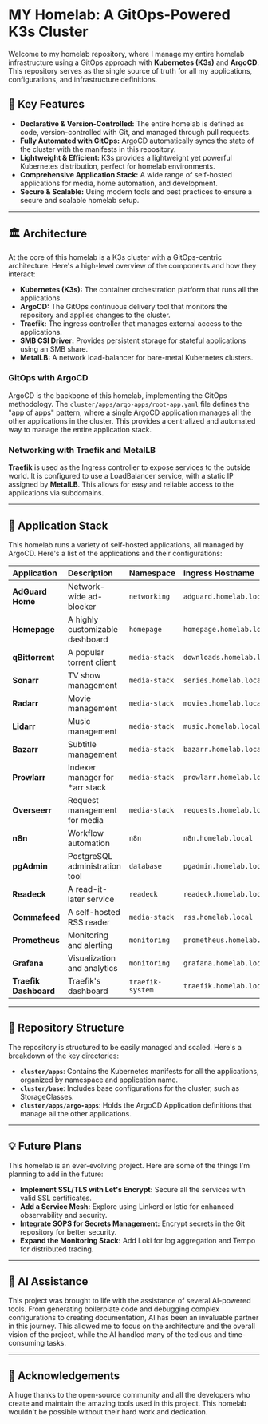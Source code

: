# MY Homelab: A GitOps-Powered K3s Cluster

Welcome to my homelab repository, where I manage my entire homelab infrastructure using a GitOps approach with **Kubernetes (K3s)** and **ArgoCD**. This repository serves as the single source of truth for all my applications, configurations, and infrastructure definitions.

## 🌟 Key Features

* **Declarative & Version-Controlled:** The entire homelab is defined as code, version-controlled with Git, and managed through pull requests.
* **Fully Automated with GitOps:** ArgoCD automatically syncs the state of the cluster with the manifests in this repository.
* **Lightweight & Efficient:** K3s provides a lightweight yet powerful Kubernetes distribution, perfect for homelab environments.
* **Comprehensive Application Stack:** A wide range of self-hosted applications for media, home automation, and development.
* **Secure & Scalable:** Using modern tools and best practices to ensure a secure and scalable homelab setup.

---

## 🏛️ Architecture

At the core of this homelab is a K3s cluster with a GitOps-centric architecture. Here's a high-level overview of the components and how they interact:

* **Kubernetes (K3s):** The container orchestration platform that runs all the applications.
* **ArgoCD:** The GitOps continuous delivery tool that monitors the repository and applies changes to the cluster.
* **Traefik:** The ingress controller that manages external access to the applications.
* **SMB CSI Driver:** Provides persistent storage for stateful applications using an SMB share.
* **MetalLB:** A network load-balancer for bare-metal Kubernetes clusters.

### GitOps with ArgoCD

ArgoCD is the backbone of this homelab, implementing the GitOps methodology. The `cluster/apps/argo-apps/root-app.yaml` file defines the "app of apps" pattern, where a single ArgoCD application manages all the other applications in the cluster. This provides a centralized and automated way to manage the entire application stack.

### Networking with Traefik and MetalLB

**Traefik** is used as the Ingress controller to expose services to the outside world. It is configured to use a LoadBalancer service, with a static IP assigned by **MetalLB**. This allows for easy and reliable access to the applications via subdomains.

---

## 🚀 Application Stack

This homelab runs a variety of self-hosted applications, all managed by ArgoCD. Here's a list of the applications and their configurations:

| Application         | Description                        | Namespace      | Ingress Hostname                  |
| :------------------ | :--------------------------------- | :------------- | :-------------------------------- |
| **AdGuard Home** | Network-wide ad-blocker            | `networking`   | `adguard.homelab.local`           |
| **Homepage** | A highly customizable dashboard    | `homepage`     | `homepage.homelab.local`          |
| **qBittorrent** | A popular torrent client           | `media-stack`  | `downloads.homelab.local`         |
| **Sonarr** | TV show management                 | `media-stack`  | `series.homelab.local`            |
| **Radarr** | Movie management                   | `media-stack`  | `movies.homelab.local`            |
| **Lidarr** | Music management                   | `media-stack`  | `music.homelab.local`             |
| **Bazarr** | Subtitle management                | `media-stack`  | `bazarr.homelab.local`            |
| **Prowlarr** | Indexer manager for \*arr stack    | `media-stack`  | `prowlarr.homelab.local`          |
| **Overseerr** | Request management for media       | `media-stack`  | `requests.homelab.local`          |
| **n8n** | Workflow automation                | `n8n`          | `n8n.homelab.local`               |
| **pgAdmin** | PostgreSQL administration tool     | `database`     | `pgadmin.homelab.local`           |
| **Readeck** | A read-it-later service            | `readeck`      | `readeck.homelab.local`           |
| **Commafeed** | A self-hosted RSS reader           | `media-stack`  | `rss.homelab.local`               |
| **Prometheus** | Monitoring and alerting            | `monitoring`   | `prometheus.homelab.local`        |
| **Grafana** | Visualization and analytics        | `monitoring`   | `grafana.homelab.local`           |
| **Traefik Dashboard** | Traefik's dashboard              | `traefik-system`| `traefik.homelab.local`           |

---

## 🔧 Repository Structure

The repository is structured to be easily managed and scaled. Here's a breakdown of the key directories:

* **`cluster/apps`**: Contains the Kubernetes manifests for all the applications, organized by namespace and application name.
* **`cluster/base`**: Includes base configurations for the cluster, such as StorageClasses.
* **`cluster/apps/argo-apps`**: Holds the ArgoCD Application definitions that manage all the other applications.

---

## 💡 Future Plans

This homelab is an ever-evolving project. Here are some of the things I'm planning to add in the future:

* **Implement SSL/TLS with Let's Encrypt:** Secure all the services with valid SSL certificates.
* **Add a Service Mesh:** Explore using Linkerd or Istio for enhanced observability and security.
* **Integrate SOPS for Secrets Management:** Encrypt secrets in the Git repository for better security.
* **Expand the Monitoring Stack:** Add Loki for log aggregation and Tempo for distributed tracing.

---

## 🤖 AI Assistance

This project was brought to life with the assistance of several AI-powered tools. From generating boilerplate code and debugging complex configurations to creating documentation, AI has been an invaluable partner in this journey. This allowed me to focus on the architecture and the overall vision of the project, while the AI handled many of the tedious and time-consuming tasks.

---

## 🙏 Acknowledgements

A huge thanks to the open-source community and all the developers who create and maintain the amazing tools used in this project. This homelab wouldn't be possible without their hard work and dedication.